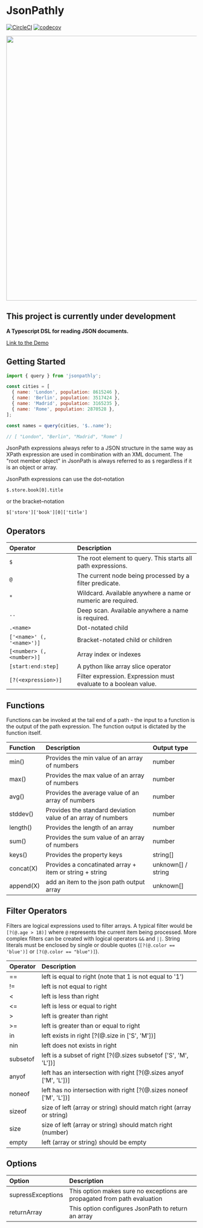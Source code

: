 # JsonPathly

[![CircleCI](https://circleci.com/gh/atamano/jsonpathly/tree/master.svg?style=shield&circle-token=442d6d9d566a5ed1472048e669f0155ed44d6648)](https://circleci.com/gh/atamano/jsonpathly/tree/master)
[![codecov](https://codecov.io/gh/atamano/jsonpathly/branch/master/graph/badge.svg?token=QSSZGZMULF)](https://codecov.io/gh/atamano/jsonpathly)

<img src="https://user-images.githubusercontent.com/9162276/166061295-a41b7d28-a1e9-4d17-9103-132a1ca20de8.png" width="700">

## This project is currently under development

**A Typescript DSL for reading JSON documents.**

[Link to the Demo](https://atamano.github.io/jsonpathly-demo/)

## Getting Started

```javascript
import { query } from 'jsonpathly';

const cities = [
  { name: 'London', population: 8615246 },
  { name: 'Berlin', population: 3517424 },
  { name: 'Madrid', population: 3165235 },
  { name: 'Rome', population: 2870528 },
];

const names = query(cities, '$..name');

// [ "London", "Berlin", "Madrid", "Rome" ]
```

JsonPath expressions always refer to a JSON structure in the same way as XPath expression are used in combination
with an XML document. The "root member object" in JsonPath is always referred to as `$` regardless if it is an
object or array.

JsonPath expressions can use the dot–notation

`$.store.book[0].title`

or the bracket–notation

`$['store']['book'][0]['title']`

## Operators

| Operator                  | Description                                                     |
| :------------------------ | :-------------------------------------------------------------- |
| `$`                       | The root element to query. This starts all path expressions.    |
| `@`                       | The current node being processed by a filter predicate.         |
| `*`                       | Wildcard. Available anywhere a name or numeric are required.    |
| `..`                      | Deep scan. Available anywhere a name is required.               |
| `.<name>`                 | Dot-notated child                                               |
| `['<name>' (, '<name>')]` | Bracket-notated child or children                               |
| `[<number> (, <number>)]` | Array index or indexes                                          |
| `[start:end:step]`        | A python like array slice operator                              |
| `[?(<expression>)]`       | Filter expression. Expression must evaluate to a boolean value. |

## Functions

Functions can be invoked at the tail end of a path - the input to a function is the output of the path expression.
The function output is dictated by the function itself.

| Function  | Description                                                  | Output type        |
| :-------- | :----------------------------------------------------------- | :----------------- |
| min()     | Provides the min value of an array of numbers                | number             |
| max()     | Provides the max value of an array of numbers                | number             |
| avg()     | Provides the average value of an array of numbers            | number             |
| stddev()  | Provides the standard deviation value of an array of numbers | number             |
| length()  | Provides the length of an array                              | number             |
| sum()     | Provides the sum value of an array of numbers                | number             |
| keys()    | Provides the property keys                                   | string[]           |
| concat(X) | Provides a concatinated array + item or string + string      | unknown[] / string |
| append(X) | add an item to the json path output array                    | unknown[]          |

## Filter Operators

Filters are logical expressions used to filter arrays. A typical filter would be `[?(@.age > 18)]` where `@` represents the current item being processed. More complex filters can be created with logical operators `&&` and `||`. String literals must be enclosed by single or double quotes (`[?(@.color == 'blue')]` or `[?(@.color == "blue")]`).

| Operator | Description                                                         |
| :------- | :------------------------------------------------------------------ |
| ==       | left is equal to right (note that 1 is not equal to '1')            |
| !=       | left is not equal to right                                          |
| <        | left is less than right                                             |
| <=       | left is less or equal to right                                      |
| >        | left is greater than right                                          |
| >=       | left is greater than or equal to right                              |
| in       | left exists in right [?(@.size in ['S', 'M'])]                      |
| nin      | left does not exists in right                                       |
| subsetof | left is a subset of right [?(@.sizes subsetof ['S', 'M', 'L'])]     |
| anyof    | left has an intersection with right [?(@.sizes anyof ['M', 'L'])]   |
| noneof   | left has no intersection with right [?(@.sizes noneof ['M', 'L'])]  |
| sizeof   | size of left (array or string) should match right (array or string) |
| size     | size of left (array or string) should match right (number)          |
| empty    | left (array or string) should be empty                              |

## Options

| Option            | Description                                                              |
| :---------------- | :----------------------------------------------------------------------- |
| supressExceptions | This option makes sure no exceptions are propagated from path evaluation |
| returnArray       | This option configures JsonPath to return an array                       |
